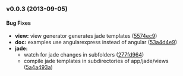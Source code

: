<a name="v0.0.3"></a>
### v0.0.3 (2013-09-05)


#### Bug Fixes
* **view:** view generator generates jade templates ([5574ec9](https://github.com/gonzaloruizdevilla/generator-angularexpress/commit/5574ec92201873152709544be0ccd159f01993d0))
* **doc:** examples use angularexpress instead of angular ([53a4d4e9](http://github.com/gonzaloruizdevilla/generator-angularexpress/commit/53a4d4e9b4563b3795f926f4af90019472cc51e7))
* **jade:**
  * watch for jade changes in subfolders ([277fd964](http://github.com/gonzaloruizdevilla/generator-angularexpress/commit/277fd9646ece8b4261c20bfde9b64013a1ffef94))
  * compile jade templates in subdirectories of app/jade/views ([5a4a493a](http://github.com/gonzaloruizdevilla/generator-angularexpress/commit/5a4a493a092be9a423f3f23dd4d881792bbd3d96))

